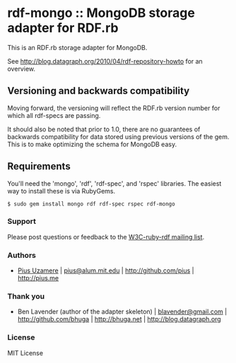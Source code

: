 # rdf-mongo :: MongoDB storage adapter for RDF.rb

This is an RDF.rb storage adapter for MongoDB.

See <http://blog.datagraph.org/2010/04/rdf-repository-howto> for an overview.

## Versioning and backwards compatibility

Moving forward, the versioning will reflect the RDF.rb version number for which all rdf-specs are passing.

It should also be noted that prior to 1.0, there are no guarantees of backwards compatibility for data stored using previous versions of the gem.  This is to make optimizing the schema for MongoDB easy.

## Requirements

You'll need the 'mongo', 'rdf', 'rdf-spec', and 'rspec' libraries.  The easiest way to install these is via RubyGems.

    $ sudo gem install mongo rdf rdf-spec rspec rdf-mongo
    

### Support

Please post questions or feedback to the [W3C-ruby-rdf mailing list][].

### Authors
 * [Pius Uzamere][] | <pius@alum.mit.edu> | <http://github.com/pius> | <http://pius.me>

### Thank you

* Ben Lavender (author of the adapter skeleton) | <blavender@gmail.com> | <http://github.com/bhuga> | <http://bhuga.net> | <http://blog.datagraph.org>

### License

MIT License

[W3C-ruby-rdf mailing list]:        http://lists.w3.org/Archives/Public/public-rdf-ruby/
[Pius Uzamere]: http://pius.me
